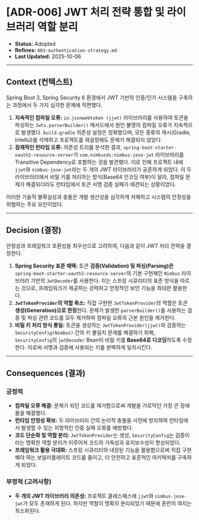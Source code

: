 # [ADR-006] JWT 처리 전략 통합 및 라이브러리 역할 분리

- **Status:** Adopted
- **Refines:** `003-authentication-strategy.md`
- **Last Updated:** 2025-10-06

---

## Context (컨텍스트)

Spring Boot 3, Spring Security 6 환경에서 JWT 기반의 인증/인가 시스템을 구축하는 과정에서 두 가지 심각한 문제에 직면했다.

1.  **지속적인 컴파일 오류:** `io.jsonwebtoken (jjwt)` 라이브러리를 사용하여 토큰을 파싱하는 `Jwts.parserBuilder()` 메서드에서 원인 불명의 컴파일 오류가 지속적으로 발생했다. `build.gradle` 의존성 설정은 정확했으며, 모든 종류의 캐시(Gradle, IntelliJ)를 삭제하고 프로젝트를 재설정해도 문제가 해결되지 않았다.
2.  **잠재적인 런타임 오류:** 의존성 트리를 분석한 결과, `spring-boot-starter-oauth2-resource-server`가 `com.nimbusds:nimbus-jose-jwt` 라이브러리를 Transitive Dependency로 포함하는 것을 발견했다. 이로 인해 프로젝트 내에 `jjwt`와 `nimbus-jose-jwt`라는 두 개의 JWT 라이브러리가 공존하게 되었다. 이 두 라이브러리에서 비밀 키를 처리하는 방식(Base64 인코딩 여부)이 달라, 컴파일 문제가 해결되더라도 런타임에서 토큰 서명 검증 실패가 예견되는 상황이었다.

이러한 기술적 불확실성과 충돌은 개발 생산성을 심각하게 저해하고 시스템의 안정성을 위협하는 주요 요인이었다.

---

## Decision (결정)

안정성과 프레임워크 호환성을 최우선으로 고려하여, 다음과 같이 JWT 처리 전략을 결정한다.

1.  **Spring Security 표준 채택:** 토큰 **검증(Validation) 및 파싱(Parsing)은** `spring-boot-starter-oauth2-resource-server`의 기본 구현체인 `Nimbus` 라이브러리 기반의 `JwtDecoder`를 사용한다. 이는 스프링 시큐리티의 표준 방식을 따르는 것으로, 프레임워크가 제공하는 강력하고 안정적인 보안 기능을 최대한 활용한다.
2.  **`JwtTokenProvider`의 역할 축소:** 직접 구현한 `JwtTokenProvider`의 역할은 토큰 **생성(Generation)으로 한정**한다. 문제가 발생한 `parserBuilder()`를 사용하는 검증 및 파싱 관련 코드를 모두 제거하여 컴파일 오류의 근본 원인을 제거한다.
3.  **비밀 키 처리 방식 통일:** 토큰을 생성하는 `JwtTokenProvider(jjwt)`와 검증하는 `SecurityConfig(Nimbus)` 간의 키 불일치 문제를 해결하기 위해, `SecurityConfig`의 `jwtDecoder` Bean이 비밀 키를 **Base64로 디코딩**하도록 수정한다. 이로써 서명과 검증에 사용되는 키를 완벽하게 일치시킨다.

---

## Consequences (결과)

### 긍정적
* **컴파일 오류 해결:** 문제가 되던 코드를 제거함으로써 개발을 가로막던 가장 큰 장애물을 해결했다.
* **런타임 안정성 확보:** 두 라이브러리 간의 논리적 충돌을 사전에 방지하여 런타임에서 발생할 수 있는 치명적인 인증 실패 오류를 예방했다.
* **코드 단순화 및 역할 분리:** `JwtTokenProvider`는 생성, `SecurityConfig`는 검증이라는 명확한 역할 분리가 이루어져 코드의 가독성과 유지보수성이 향상되었다.
* **프레임워크 활용 극대화:** 스프링 시큐리티의 내장된 기능을 활용함으로써 직접 구현해야 하는 보일러플레이트 코드를 줄이고, 더 안전하고 표준적인 아키텍처를 구축하게 되었다.

### 부정적 (고려사항)
* **두 개의 JWT 라이브러리 의존성:** 프로젝트 클래스패스에 `jjwt`와 `nimbus-jose-jwt`가 모두 존재하게 된다. 하지만 역할이 명확히 분리되었기 때문에 혼란의 여지는 최소화된다.